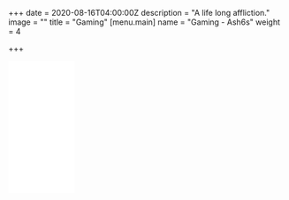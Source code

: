 +++
date = 2020-08-16T04:00:00Z
description = "A life long affliction."
image = ""
title = "Gaming"
[menu.main]
name = "Gaming - Ash6s"
weight = 4

+++
<iframe style="width:120px;height:240px;" marginwidth="0" marginheight="0" scrolling="no" frameborder="0" src="//ws-na.amazon-adsystem.com/widgets/q?ServiceVersion=20070822&OneJS=1&Operation=GetAdHtml&MarketPlace=US&source=ac&ref=tf_til&ad_type=product_link&tracking_id=ash6s-20&marketplace=amazon&region=US&placement=B0153XBEBM&asins=B0153XBEBM&linkId=1eef7cfc37bb1036bd85f34321a78480&show_border=false&link_opens_in_new_window=false&price_color=333333&title_color=0066C0&bg_color=FFFFFF"></iframe>